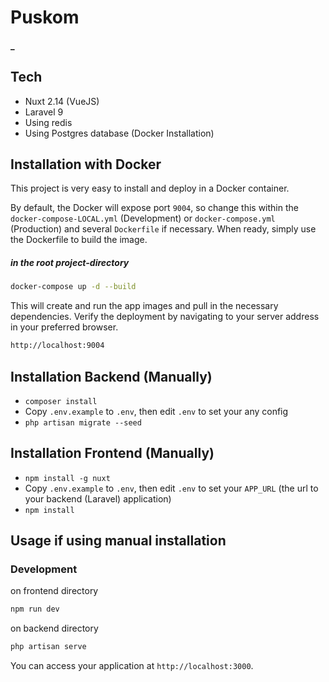# Puskom
#### _

## Tech
- Nuxt 2.14  (VueJS)
- Laravel 9
- Using redis
- Using Postgres database (Docker Installation)

## Installation with Docker

This project is very easy to install and deploy in a Docker container.

By default, the Docker will expose port `9004`, so change this within the
`docker-compose-LOCAL.yml` (Development) or `docker-compose.yml` (Production) and several `Dockerfile` if necessary. When ready, simply use the Dockerfile to
build the image.
##### _in the root project-directory_
```sh
docker-compose up -d --build
```

This will create and run the app images and pull in the necessary dependencies.
Verify the deployment by navigating to your server address in
your preferred browser.

```sh
http://localhost:9004
```

## Installation Backend (Manually)

- `composer install`
- Copy `.env.example` to `.env`, then edit `.env` to set your any config
- `php artisan migrate --seed`

## Installation Frontend (Manually)

- `npm install -g nuxt`
- Copy `.env.example` to `.env`, then edit `.env` to set your `APP_URL` (the url to your backend (Laravel) application)
- `npm install`

## Usage if using manual installation
### Development

on frontend directory
```bash
npm run dev
```
on backend directory
```bash
php artisan serve
```
You can access your application at `http://localhost:3000`.



